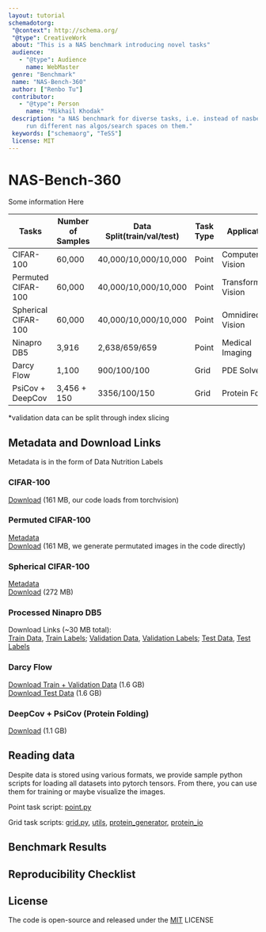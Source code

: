 ```yaml
---
layout: tutorial
schemadotorg:
 "@context": http://schema.org/
 "@type": CreativeWork
 about: "This is a NAS benchmark introducing novel tasks"
 audience:
   - "@type": Audience
     name: WebMaster
 genre: "Benchmark"
 name: "NAS-Bench-360"
 author: ["Renbo Tu"]
 contributor:
   - "@type": Person
     name: "Mikhail Khodak"
 description: "a NAS benchmark for diverse tasks, i.e. instead of nasbench101, 201, 301 on a bunch of vision tasks we come up with a suite of many interesting tasks from different fields, 
     run different nas algos/search spaces on them."
 keywords: ["schemaorg", "TeSS"]
 license: MIT
---
```


# NAS-Bench-360

Some information Here

| Tasks               | Number of Samples | Data Split(train/val/test) | Task Type | Applications           | License  |
|---------------------|-------------------|----------------------------|-----------|------------------------|----------|
| CIFAR-100           | 60,000            | 40,000/10,000/10,000       | Point     | Computer Vision        | CC BY-SA |
| Permuted CIFAR-100  | 60,000            | 40,000/10,000/10,000       | Point     | Transformed Vision     | CC BY-SA |
| Spherical CIFAR-100 | 60,000            | 40,000/10,000/10,000       | Point     | Omnidirectional Vision | CC BY-SA |
| Ninapro DB5         | 3,916             | 2,638/659/659              | Point     | Medical Imaging        | CC BY-ND |
| Darcy Flow          | 1,100             | 900/100/100                | Grid      | PDE Solver             | MIT      |
| PsiCov + DeepCov    | 3,456 + 150       | 3356/100/150               | Grid      | Protein Folding        | GPL      |

*validation data can be split through index slicing 

## Metadata and Download Links
Metadata is in the form of Data Nutrition Labels
### CIFAR-100 <br /> 
[Download](https://www.cs.toronto.edu/~kriz/cifar-100-python.tar.gz) 
(161 MB, our code loads from torchvision)

### Permuted CIFAR-100 <br /> 
[Metadata](permuted.pdf) <br/>
[Download](https://www.cs.toronto.edu/~kriz/cifar-100-python.tar.gz)
(161 MB, we generate permutated images in the code directly)

### Spherical CIFAR-100 <br /> 
[Metadata](spherical.pdf) <br/>
[Download](https://pde-xd.s3.amazonaws.com/spherical/s2_cifar100.gz) (272 MB)

### Processed Ninapro DB5  <br />
Download Links (~30 MB total): <br />
[Train Data](https://pde-xd.s3.amazonaws.com/ninapro/ninapro_train.npy), 
[Train Labels](https://pde-xd.s3.amazonaws.com/ninapro/label_train.npy); 
[Validation Data](https://pde-xd.s3.amazonaws.com/ninapro/ninapro_val.npy),
[Validation Labels](https://pde-xd.s3.amazonaws.com/ninapro/label_val.npy); 
[Test Data](https://pde-xd.s3.amazonaws.com/ninapro/ninapro_test.npy),
[Test Labels](https://pde-xd.s3.amazonaws.com/ninapro/label_test.npy)

### Darcy Flow <br />
[Download Train + Validation Data](https://pde-xd.s3.amazonaws.com/piececonst_r421_N1024_smooth1.mat) (1.6 GB) <br/>
[Download Test Data](https://pde-xd.s3.amazonaws.com/piececonst_r421_N1024_smooth2.mat) (1.6 GB)

### DeepCov + PsiCov (Protein Folding) <br />
[Download](https://pde-xd.s3.amazonaws.com/protein.zip) (1.1 GB)

## Reading data 

Despite data is stored using various formats, we provide sample python scripts for loading
all datasets into pytorch tensors. From there, you can use them for training or maybe visualize
the images. 

Point task script: [point.py](point.py)

Grid task scripts: [grid.py](grid.py), [utils](utils_grid.py), [protein_generator](protein_gen.py),
[protein_io](protein_io.py)

## Benchmark Results 

## Reproducibility Checklist 

## License

The code is open-source and released under the [MIT](https://en.wikipedia.org/wiki/MIT_License) LICENSE